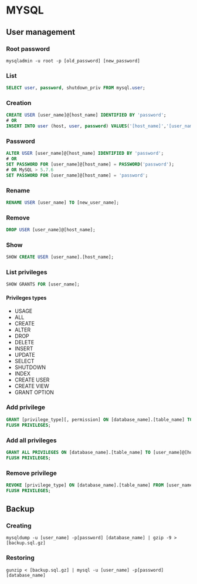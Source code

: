 # MYSQL

## User management

### Root password

```
mysqladmin -u root -p [old_password] [new_password]
```

### List

```sql
SELECT user, password, shutdown_priv FROM mysql.user;
```

### Creation

```sql
CREATE USER [user_name]@[host_name] IDENTIFIED BY 'password';
# OR
INSERT INTO user (host, user, password) VALUES('[host_name]','[user_name]',PASSWORD('password'));
```

### Password

```sql
ALTER USER [user_name]@[host_name] IDENTIFIED BY 'password';
# OR
SET PASSWORD FOR [user_name]@[host_name] = PASSWORD('password');
# OR MySQL > 5.7.6
SET PASSWORD FOR [user_name]@[host_name] = 'password';
```

### Rename

```sql
RENAME USER [user_name] TO [new_user_name];
```

### Remove

```sql
DROP USER [user_name]@[host_name];
```

### Show

```sql
SHOW CREATE USER [user_name].[host_name];
```

### List privileges
```sql
SHOW GRANTS FOR [user_name];
```

#### Privileges types

* USAGE
* ALL
* CREATE
* ALTER
* DROP
* DELETE
* INSERT
* UPDATE
* SELECT
* SHUTDOWN
* INDEX
* CREATE USER
* CREATE VIEW
* GRANT OPTION

### Add privilege

```sql
GRANT [privilege_type][, permission] ON [database_name].[table_name] TO [user_name]@[host_name];
FLUSH PRIVILEGES;
```

### Add all privileges

```sql
GRANT ALL PRIVILEGES ON [database_name].[table_name] TO [user_name]@[host_name] WITH GRANT OPTION;
FLUSH PRIVILEGES;
```

### Remove privilege

```sql
REVOKE [privilege_type] ON [database_name].[table_name] FROM [user_name]@[host_name];
FLUSH PRIVILEGES;
 ```

## Backup

### Creating

```
mysqldump -u [user_name] -p[password] [database_name] | gzip -9 > [backup.sql.gz]
```

### Restoring

```
gunzip < [backup.sql.gz] | mysql -u [user_name] -p[password] [database_name]
```
